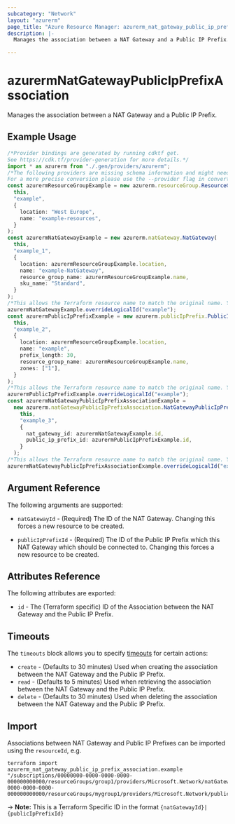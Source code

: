 ```yaml
---
subcategory: "Network"
layout: "azurerm"
page_title: "Azure Resource Manager: azurerm_nat_gateway_public_ip_prefix_association"
description: |-
  Manages the association between a NAT Gateway and a Public IP Prefix.

---
```


# azurermNatGatewayPublicIpPrefixAssociation

Manages the association between a NAT Gateway and a Public IP Prefix.

## Example Usage

```typescript
/*Provider bindings are generated by running cdktf get.
See https://cdk.tf/provider-generation for more details.*/
import * as azurerm from "./.gen/providers/azurerm";
/*The following providers are missing schema information and might need manual adjustments to synthesize correctly: azurerm.
For a more precise conversion please use the --provider flag in convert.*/
const azurermResourceGroupExample = new azurerm.resourceGroup.ResourceGroup(
  this,
  "example",
  {
    location: "West Europe",
    name: "example-resources",
  }
);
const azurermNatGatewayExample = new azurerm.natGateway.NatGateway(
  this,
  "example_1",
  {
    location: azurermResourceGroupExample.location,
    name: "example-NatGateway",
    resource_group_name: azurermResourceGroupExample.name,
    sku_name: "Standard",
  }
);
/*This allows the Terraform resource name to match the original name. You can remove the call if you don't need them to match.*/
azurermNatGatewayExample.overrideLogicalId("example");
const azurermPublicIpPrefixExample = new azurerm.publicIpPrefix.PublicIpPrefix(
  this,
  "example_2",
  {
    location: azurermResourceGroupExample.location,
    name: "example",
    prefix_length: 30,
    resource_group_name: azurermResourceGroupExample.name,
    zones: ["1"],
  }
);
/*This allows the Terraform resource name to match the original name. You can remove the call if you don't need them to match.*/
azurermPublicIpPrefixExample.overrideLogicalId("example");
const azurermNatGatewayPublicIpPrefixAssociationExample =
  new azurerm.natGatewayPublicIpPrefixAssociation.NatGatewayPublicIpPrefixAssociation(
    this,
    "example_3",
    {
      nat_gateway_id: azurermNatGatewayExample.id,
      public_ip_prefix_id: azurermPublicIpPrefixExample.id,
    }
  );
/*This allows the Terraform resource name to match the original name. You can remove the call if you don't need them to match.*/
azurermNatGatewayPublicIpPrefixAssociationExample.overrideLogicalId("example");

```

## Argument Reference

The following arguments are supported:

*   `natGatewayId` - (Required) The ID of the NAT Gateway. Changing this forces a new resource to be created.

*   `publicIpPrefixId` - (Required) The ID of the Public IP Prefix which this NAT Gateway which should be connected to. Changing this forces a new resource to be created.

## Attributes Reference

The following attributes are exported:

* `id` - The (Terraform specific) ID of the Association between the NAT Gateway and the Public IP Prefix.

## Timeouts

The `timeouts` block allows you to specify [timeouts](https://www.terraform.io/language/resources/syntax#operation-timeouts) for certain actions:

* `create` - (Defaults to 30 minutes) Used when creating the association between the NAT Gateway and the Public IP Prefix.
* `read` - (Defaults to 5 minutes) Used when retrieving the association between the NAT Gateway and the Public IP Prefix.
* `delete` - (Defaults to 30 minutes) Used when deleting the association between the NAT Gateway and the Public IP Prefix.

## Import

Associations between NAT Gateway and Public IP Prefixes can be imported using the `resourceId`, e.g.

```console
terraform import azurerm_nat_gateway_public_ip_prefix_association.example "/subscriptions/00000000-0000-0000-0000-000000000000/resourceGroups/group1/providers/Microsoft.Network/natGateways/gateway1|/subscriptions/00000000-0000-0000-0000-000000000000/resourceGroups/mygroup1/providers/Microsoft.Network/publicIPPrefixes/myPublicIpPrefix1"
```

\-> **Note:** This is a Terraform Specific ID in the format `{natGatewayId}|{publicIpPrefixId}`
